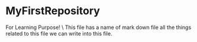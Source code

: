 # MyFirstRepository
For Learning Purpose!
\\ This file has a name of mark down file all the things related to this file we can write into this file.